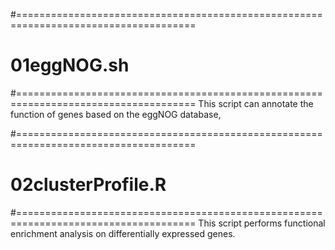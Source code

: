 #=====================================================================================
#  01eggNOG.sh
#=====================================================================================
This script can annotate the function of genes based on the eggNOG database,

#=====================================================================================
#  02clusterProfile.R
#=====================================================================================
This script performs functional enrichment analysis on differentially expressed genes.

